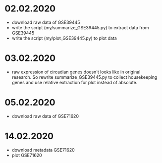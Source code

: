 # 02.02.2020
- download raw data of GSE39445
- write the script (my/summarize_GSE39445.py) to extract data from GSE39445
- write the script (my/plot_GSE39445.py) to plot data

# 03.02.2020
- raw expression of circadian genes doesn't looks like in original research.
So rewrite summarize_GSE39445.py to collect housekeeping genes and use relative
extraction for plot instead of absolute.

# 05.02.2020
- download raw data of GSE71620 

# 14.02.2020
- download metadata GSE71620
- plot GSE71620 
